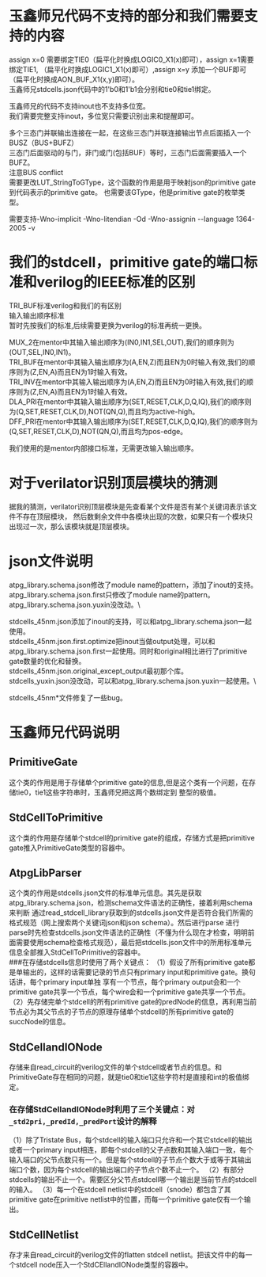 # 玉鑫师兄代码不支持的部分和我们需要支持的内容
assign x=0 需要绑定TIE0（扁平化时换成LOGIC0_X1(x)即可），assign x=1需要绑定TIE1,
（扁平化时换成LOGIC1_X1(x)即可）,assign x=y 添加一个BUF即可（扁平化时换成AON_BUF_X1(x,y)即可）。\
玉鑫师兄stdcells.json代码中的1'b0和1'b1会分别和tie0和tie1绑定。

玉鑫师兄的代码不支持inout也不支持多位宽。\
我们需要完整支持inout，多位宽只需要识别出来和提醒即可。

多个三态门并联输出连接在一起，在这些三态门并联连接输出节点后面插入一个BUSZ（BUS+BUFZ）\
三态门后面驱动的与门，非门或门(包括BUF）等时，三态门后面需要插入一个BUFZ。\
注意BUS conflict\
需要更改LUT_StringToGType，这个函数的作用是用于映射json的primitive gate到代码表示的primitive gate。
也需要该GType，他是primitive gate的枚举类型。

需要支持-Wno-implicit -Wno-litendian -Od -Wno-assignin --language 1364-2005 -v

# 我们的stdcell，primitive gate的端口标准和verilog的IEEE标准的区别
TRI_BUF标准verilog和我们的有区别 \
输入输出顺序标准 \
暂时先按我们的标准,后续需要更换为verilog的标准再统一更换。 

MUX_2在mentor中其输入输出顺序为(IN0,IN1,SEL,OUT),我们的顺序则为(OUT,SEL,IN0,IN1)。 \
TRI_BUF在mentor中其输入输出顺序为(A,EN,Z)而且EN为0时输入有效,我们的顺序则为(Z,EN,A)而且EN为1时输入有效。 \
TRI_INV在mentor中其输入输出顺序为(A,EN,Z)而且EN为0时输入有效,我们的顺序则为(Z,EN,A)而且EN为1时输入有效。 \
DLA_PRI在mentor中其输入输出顺序为(SET,RESET,CLK,D,Q,IQ),我们的顺序则为(Q,SET,RESET,CLK,D),NOT(QN,Q),而且均为active-high。 \
DFF_PRI在mentor中其输入输出顺序为(SET,RESET,CLK,D,Q,IQ),我们的顺序则为(Q,SET,RESET,CLK,D),NOT(QN,Q),而且均为pos-edge。 

我们使用的是mentor内部接口标准，无需更改输入输出顺序。

# 对于verilator识别顶层模块的猜测
据我的猜测，verilator识别顶层模块是先查看某个文件是否有某个关键词表示该文件不存在顶层模块，
然后数剩余文件中各模块出现的次数，如果只有一个模块只出现过一次，那么该模块就是顶层模块。

# json文件说明
atpg_library.schema.json修改了module name的pattern，添加了inout的支持。\
atpg_library.schema.json.first只修改了module name的pattern。\
atpg_library.schema.json.yuxin没改动。\

stdcells_45nm.json添加了inout的支持，可以和atpg_library.schema.json一起使用。\
stdcells_45nm.json.first.optimize把inout当做output处理，可以和atpg_library.schema.json.first一起使用。同时和original相比进行了primitive gate数量的优化和替换。\
stdcells_45nm.json.original_except_output最初那个库。\
stdcells_yuxin.json没改动，可以和atpg_library.schema.json.yuxin一起使用。\

stdcells_45nm\*文件修复了一些bug。

# 玉鑫师兄代码说明
## PrimitiveGate
这个类的作用是用于存储单个primitive gate的信息,但是这个类有一个问题，在存储tie0，tie1这些字符串时，玉鑫师兄把这两个数绑定到
整型的极值。
## StdCellToPrimitive
这个类的作用是存储单个stdcell的primitive gate的组成，存储方式是把primitive gate推入PrimitiveGate类型的容器中。
## AtpgLibParser
这个类的作用是stdcells.json文件的标准单元信息。其先是获取atpg_library.schema.json，检测schema文件语法的正确性，接着利用schema来判断
通过read_stdcell_library获取到的stdcells.json文件是否符合我们所需的格式规范（网上搜索两个关键词json和json schema）。然后进行parse
进行parse时先检查stdcells.json文件语法的正确性（不懂为什么现在才检查，明明前面需要使用schema检查格式规范），最后把stdcells.json文件中的所用标准单元信息全部推入StdCellToPrimitive的容器中。\
###在存储stdcells信息时使用了两个关键点：
（1）假设了所有primitive gate都是单输出的，这样的话需要记录的节点只有primary input和primitive gate。换句话讲，每个primary input单独
享有一个节点，每个primary output会和一个primitive gate共享一个节点，每个wire会和一个primitive gate共享一个节点。
（2）先存储完单个stdcell的所有primitive gate的predNode的信息，再利用当前节点必为其父节点的子节点的原理存储单个stdcell的所有primitive gate的succNode的信息。
## StdCellandIONode
存储来自read_circuit的verilog文件的单个stdcell或者节点的信息。和PrimitiveGate存在相同的问题，就是tie0和tie1这些字符村是直接和int的极值绑定。
### 在存储StdCellandIONode时利用了三个关键点：对```_std2pri,_predId,_predPort```设计的解释
（1）除了Tristate Bus，每个stdcell的输入端口只允许和一个其它stdcell的输出或者一个primary input相连，即每个stdcell的父子点数和其输入端口一致，每个输入端口的父节点数只有一个。但是每个stdcell的子节点个数大于或等于其输出端口个数，因为每个stdcell的输出端口的子节点个数不止一个。
（2）有部分stdcells的输出不止一个。需要区分父节点stdcell哪一个输出是当前节点的stdcell的输入。
（3）每一个在stdcell netlist中的stdcell（snode）都包含了其primitive gate在primitive netlist中的位置，而每一个primitive gate仅有一个输出。
## StdCellNetlist
存才来自read_circuit的verilog文件的flatten stdcell netlist。把该文件中的每一个stdcell node压入一个StdCEllandIONode类型的容器中。
